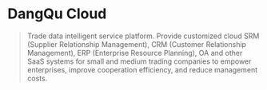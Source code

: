 # DangQu Cloud

> Trade data intelligent service platform. Provide customized cloud SRM (Supplier Relationship Management), CRM (Customer Relationship Management), ERP (Enterprise Resource Planning), OA and other SaaS systems for small and medium trading companies to empower enterprises, improve cooperation efficiency, and reduce management costs.

